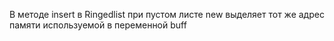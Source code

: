 В методе insert в Ringedlist при пустом листе new выделяет тот же адрес памяти используемой в переменной buff
